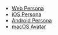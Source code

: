 - [Web Persona](#/controls/web/persona)
- [iOS Persona](#/controls/ios/persona)
- [Android Persona](#/controls/android/persona)
- [macOS Avatar](#/controls/mac/avatar)
